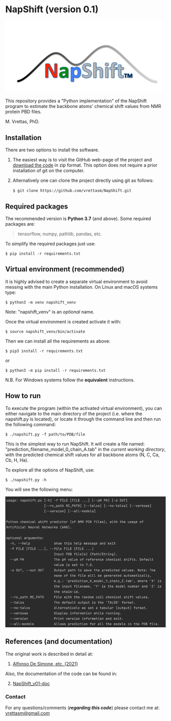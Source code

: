 # NapShift (version 0.1)

![Logo](./logos/Logo_main.png)

This repository provides a "Python implementation" of the NapShift program
to estimate the backbone atoms' chemical shift values from NMR protein PBD
files.

M. Vrettas, PhD.

## Installation

There are two options to install the software.

1. The easiest way is to visit the GitHub web-page of the project and
[download the code](https://github.com/vrettasm/NapShift/archive/master.zip)
in zip format. This option does not require a prior installation of git on the
computer.

2. Alternatively one can clone the project directly using git as follows:

    `$ git clone https://github.com/vrettasm/NapShift.git`

## Required packages

The recommended version is **Python 3.7** (and above). Some required packages
are:

> tensorflow, numpy, pathlib, pandas, etc.

To simplify the required packages just use:

    $ pip install -r requirements.txt

## Virtual environment (recommended)

It is highly advised to create a separate virtual environment to avoid
messing with the main Python installation. On Linux and macOS systems
type:

    $ python3 -m venv napshift_venv

Note: "napshift_venv" is an _optional_ name.

Once the virtual environment is created activate it with:

    $ source napshift_venv/bin/activate

Then we can install all the requirements as above:

    $ pip3 install -r requirements.txt

or

    $ python3 -m pip install -r requirements.txt

N.B. For Windows systems follow the **equivalent** instructions.

## How to run

To execute the program (within the activated virtual environment), you can either
navigate  to the main directory of the project (i.e. where the napshift.py is located),
or locate it through the command line and then run the following command:

    $ ./napshift.py -f path/to/PDB/file

This is the simplest way to run NapShift. It will create a file named:
"prediction_filename_model_0_chain_A.tab" in the _current working directory_,
with the predicted chemical shift values for all backbone atoms (N, C, Ca, Cb, H, Ha).

To explore all the options of NapShift, use:

    $ ./napshift.py -h

You will see the following menu:

![Help](./logos/Help_menu.png)

## References (and documentation)

The original work is described in detail at:

1. [Alfonso De Simone, etc. (2021)](https://doi.org/...)

Also, the documentation of the code can be found in:

2. [NapShift_v01-doc](./docs/NapShift_v01.pdf)

### Contact

For any questions/comments (**_regarding this code_**) please contact me at:
vrettasm@gmail.com